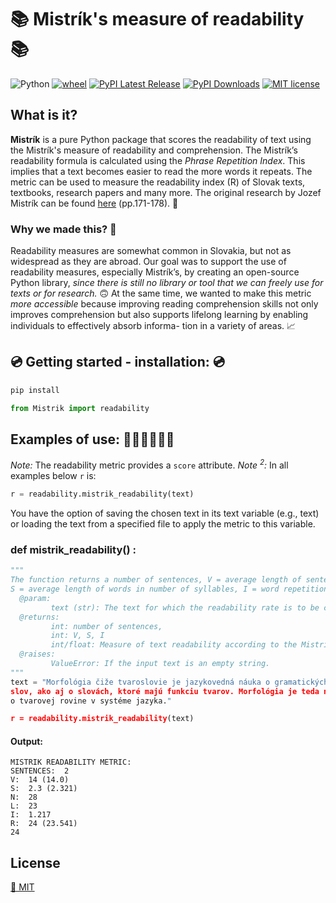 # 📚 Mistrík's measure of readability 📚
 ![Python](https://img.shields.io/badge/python-3.x-blue.svg)  [![wheel](https://img.shields.io/badge/wheel-yes-ff00c9.svg)](https://test.pypi.org/project/mistrik/)  [![PyPI Latest Release](https://img.shields.io/pypi/v/pandas.svg)](https://test.pypi.org/project/mistrik/) [![PyPI Downloads](https://img.shields.io/pypi/dm/pandas.svg?label=PyPI%20downloads)](https://test.pypi.org/project/mistrik/) 
 [![MIT license](https://img.shields.io/badge/License-MIT-green.svg)](https://lbesson.mit-license.org/) 

## What is it?
**Mistrík** is a pure Python package that scores the readability of text using the Mistrík's measure of readability and comprehension. The Mistrík’s readability formula is calculated using the _Phrase Repetition Index_. This implies that a text becomes easier to read the more words it repeats. The metric can be used to measure the readability index (R) of Slovak texts, textbooks, research papers and many more. 
The original research by Jozef Mistrík can be found [here](https://www.juls.savba.sk/ediela/sr/1968/3/sr1968-3-lq.pdf#page=46) (pp.171-178). 📑

### Why we made this? 🤔
Readability measures are somewhat common in Slovakia, but not as widespread as they are abroad. Our goal was to support the use of readability measures, especially Mistrík’s, by creating an open-source Python library, _since there is still no library or tool that we can freely use for texts or for research._ 🙃 
At the same time, we wanted to make this metric _more accessible_ because improving reading comprehension skills not only improves comprehension but also supports lifelong learning by enabling individuals to effectively absorb informa- tion in a variety of areas. 📈

## 💿 Getting started - installation: 💿
```python
pip install

from Mistrik import readability
```

## Examples of use: 🧑🏻‍💻👩🏻‍💻 
_Note:_ The readability metric provides a `score` attribute.
_Note <sup>2</sup>:_ In all examples below `r` is:

```python
r = readability.mistrik_readability(text)
```
You have the option of saving the chosen text in its text variable (e.g., text) or loading the text from a specified file to apply the metric to this variable.

### def mistrik_readability() :

```python
"""
The function returns a number of sentences, V = average length of sentences in number of words,
S = average length of words in number of syllables, I = word repetition index, R =readability score, 
  @param:
         text (str): The text for which the readability rate is to be calculated.
  @returns:
         int: number of sentences,
         int: V, S, I 
         int/float: Measure of text readability according to the Mistrík formula.
  @raises:
         ValueError: If the input text is an empty string.
"""
text = "Morfológia čiže tvaroslovie je jazykovedná náuka o gramatických tvaroch
slov, ako aj o slovách, ktoré majú funkciu tvarov. Morfológia je teda náuka
o tvarovej rovine v systéme jazyka."

r = readability.mistrik_readability(text)
```
#### Output: 
```{r df-drop-ok, class.source="bg-success"}
MISTRIK READABILITY METRIC:
SENTENCES:  2
V:  14 (14.0)
S:  2.3 (2.321)
N:  28
L:  23
I:  1.217
R:  24 (23.541)
24
```
## License

[📜 MIT](LICENSE)
